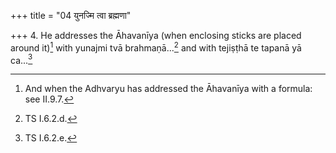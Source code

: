 +++
title = "04 युनज्मि त्वा ब्रह्मणा"

+++
4. He addresses the Āhavanīya (when enclosing sticks are placed around it)[^1] with yunajmi tvā brahmaṇā...[^2] and with tejiṣṭhā te tapanā yā ca...[^3]  

[^1]: And when the Adhvaryu has addressed the Āhavanīya with a formula: see II.9.7.  

[^2]: TS I.6.2.d.  

[^3]: TS I.6.2.e.  
